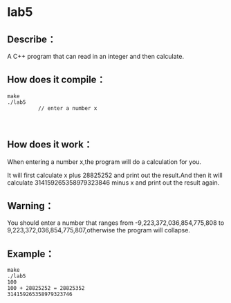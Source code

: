 # lab5

Describe：
---------
A C++ program that can read in an integer and then calculate. 


How does it compile：
--------------------
    make
    ./lab5
              // enter a number x
             
              

How does it work：
-----------------
When entering a number x,the program will do a calculation for you.

It will first calculate x plus 28825252 and print out the result.And then it will calculate 314159265358979323846 minus x and print out the result again.


Warning：
--------
You should enter a number that ranges from -9,223,372,036,854,775,808 to 9,223,372,036,854,775,807,otherwise the program will collapse.


Example：
--------
    make
    ./lab5
    100
    100 + 28825252 = 28825352
    314159265358979323746
    
    


